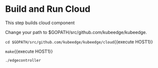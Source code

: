 # Build and Run Cloud 

This step builds cloud component

Change your path to $GOPATH/src/github.com/kubeedge/kubeedge.

`cd $GOPATH/src/github.com/kubeedge/kubeedge/cloud`{{execute HOST1}}

`make`{{execute HOST1}}

`./edgecontroller`